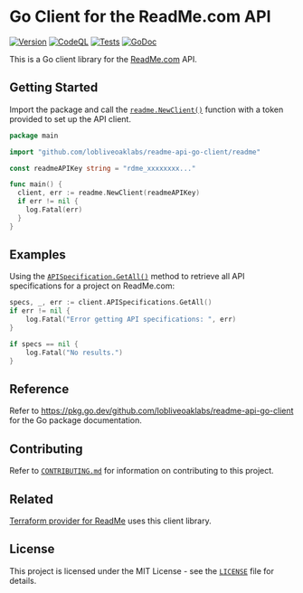 # Go Client for the ReadMe.com API

[![Version](https://img.shields.io/github/v/release/lobliveoaklabs/readme-api-go-client)](https://github.com/lobliveoaklabs/readme-api-go-client/releases)
[![CodeQL](https://github.com/lobliveoaklabs/readme-api-go-client/workflows/CodeQL/badge.svg)](https://github.com/lobliveoaklabs/readme-api-go-client/actions?query=workflow%3ACodeQL)
[![Tests](https://github.com/lobliveoaklabs/readme-api-go-client/actions/workflows/tests.yml/badge.svg)](https://github.com/lobliveoaklabs/readme-api-go-client/actions/workflows/tests.yml)
[![GoDoc](https://godoc.org/github.com/golang/gddo?status.svg)](https://pkg.go.dev/github.com/lobliveoaklabs/readme-api-go-client?tab=doc)

This is a Go client library for the [ReadMe.com](https://readme.com) API.

## Getting Started

Import the package and call the [`readme.NewClient()`](docs/README.md#func-newclient)
function with a token provided to set up the API client.

```go
package main

import "github.com/lobliveoaklabs/readme-api-go-client/readme"

const readmeAPIKey string = "rdme_xxxxxxxx..."

func main() {
  client, err := readme.NewClient(readmeAPIKey)
  if err != nil {
    log.Fatal(err)
  }
}
```

## Examples

Using the [`APISpecification.GetAll()`](docs/README.md#func-apispecificationclient-getall)
method to retrieve all API specifications for a project on ReadMe.com:

```go
specs, _, err := client.APISpecifications.GetAll()
if err != nil {
    log.Fatal("Error getting API specifications: ", err)
}

if specs == nil {
    log.Fatal("No results.")
}
```

## Reference

Refer to <https://pkg.go.dev/github.com/lobliveoaklabs/readme-api-go-client> for the Go package documentation.

## Contributing

Refer to [`CONTRIBUTING.md`](CONTRIBUTING.md) for information on contributing to this project.

## Related

[Terraform provider for ReadMe](https://github.com/lobliveoaklabs/terraform-provider-readme) uses this client library.

## License

This project is licensed under the MIT License - see the [`LICENSE`](LICENSE) file for details.
